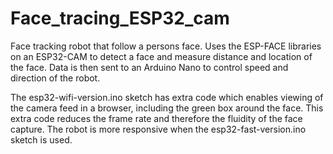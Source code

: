 # Face_tracing_ESP32_cam

Face tracking robot that follow a persons face. Uses the ESP-FACE libraries on an ESP32-CAM to detect a face and measure distance and location of the face. Data is then sent to an Arduino Nano to control speed and direction of the robot.

The esp32-wifi-version.ino sketch has extra code which enables viewing of the camera feed in a browser, including the green box around the face. This extra code reduces the frame rate and therefore the fluidity of the face capture. The robot is more responsive when the esp32-fast-version.ino sketch is used.
